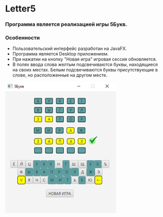 #                                           Letter5

### Программа является реализацией игры 5Букв.

### Особенности

- Пользовательский интерфейс разработан на JavaFX.
- Программа является Desktop приложением.
- При нажатии на кнопку "Новая игра" игровая сессия обновляется.
- В полях ввода слова желтым подсвечиваются буквы, находящиеся на своих местах. Белым подсвечиваются буквы присутствующие в слове, но расположенные на другом месте.

![Экранная форма №1 - пример работы](pic\form1.png)